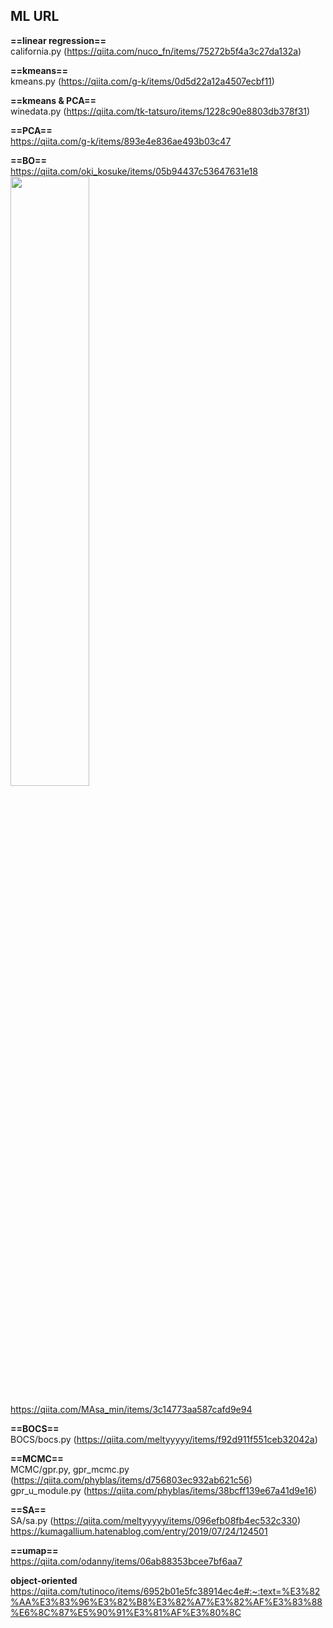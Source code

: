 ## ML URL ##  
**==linear regression==**   
california.py (https://qiita.com/nuco_fn/items/75272b5f4a3c27da132a)  

**==kmeans==**  
kmeans.py (https://qiita.com/g-k/items/0d5d22a12a4507ecbf11)  

**==kmeans & PCA==**  
winedata.py (https://qiita.com/tk-tatsuro/items/1228c90e8803db378f31)  

**==PCA==**  
https://qiita.com/g-k/items/893e4e836ae493b03c47  

**==BO==**  
https://qiita.com/oki_kosuke/items/05b94437c53647631e18  
<img src = "https://camo.qiitausercontent.com/e30c17c5d8725c70ce97eaf9d38bada2bd5e45c4/68747470733a2f2f71696974612d696d6167652d73746f72652e73332e61702d6e6f727468656173742d312e616d617a6f6e6177732e636f6d2f302f313035373131342f62663632613963372d353563322d363635302d303661612d3061303537643234633166662e706e67" width = "50%">  

https://qiita.com/MAsa_min/items/3c14773aa587cafd9e94  


**==BOCS==**  
BOCS/bocs.py (https://qiita.com/meltyyyyy/items/f92d911f551ceb32042a)  

**==MCMC==**  
MCMC/gpr.py, gpr_mcmc.py (https://qiita.com/phyblas/items/d756803ec932ab621c56)  
gpr_u_module.py (https://qiita.com/phyblas/items/38bcff139e67a41d9e16)  

**==SA==**  
SA/sa.py (https://qiita.com/meltyyyyy/items/096efb08fb4ec532c330)  
https://kumagallium.hatenablog.com/entry/2019/07/24/124501   

**==umap==**  
https://qiita.com/odanny/items/06ab88353bcee7bf6aa7  


**object-oriented**  
https://qiita.com/tutinoco/items/6952b01e5fc38914ec4e#:~:text=%E3%82%AA%E3%83%96%E3%82%B8%E3%82%A7%E3%82%AF%E3%83%88%E6%8C%87%E5%90%91%E3%81%AF%E3%80%8C
